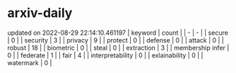 # arxiv-daily
updated on 2022-08-29 22:14:10.461197
| keyword | count |
| - | - |
| secure | 0 |
| security | 3 |
| privacy | 9 |
| protect | 0 |
| defense | 0 |
| attack | 0 |
| robust | 18 |
| biometric | 0 |
| steal | 0 |
| extraction | 3 |
| membership infer | 0 |
| federate | 1 |
| fair | 4 |
| interpretability | 0 |
| exlainability | 0 |
| watermark | 0 |
